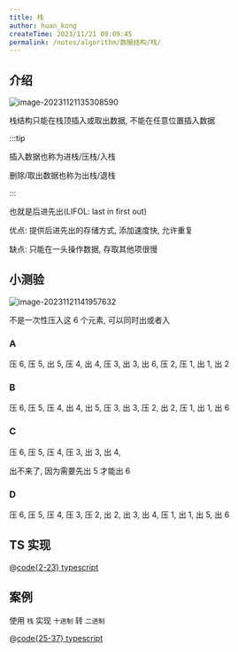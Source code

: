 ```yaml
---
title: 栈
author: huan_kong
createTime: 2023/11/21 09:09:45
permalink: /notes/algorithm/数据结构/栈/
---
```


## 介绍

![image-20231121135308590](https://img.huankong.top/i/2023/11/21/655c45ce5e344.png)

栈结构只能在栈顶插入或取出数据, 不能在任意位置插入数据

:::tip

插入数据也称为进栈/压栈/入栈

删除/取出数据也称为出栈/退栈

:::

也就是后进先出(LIFOL: last in first out)

优点: 提供后进先出的存储方式, 添加速度快, 允许重复

缺点: 只能在一头操作数据, 存取其他项很慢

## 小测验

![image-20231121141957632](https://img.huankong.top/i/2023/11/21/655c4ce727a79.png)

不是一次性压入这 6 个元素, 可以同时出或者入

### A

压 6, 压 5, 出 5, 压 4, 出 4, 压 3, 出 3, 出 6, 压 2, 压 1, 出 1, 出 2

### B

压 6, 压 5, 压 4, 出 4, 出 5, 压 3, 出 3, 压 2, 出 2, 压 1, 出 1, 出 6

### C

压 6, 压 5, 压 4, 压 3, 出 3, 出 4,

出不来了, 因为需要先出 5 才能出 6

### D

压 6, 压 5, 压 4, 压 3, 压 2, 出 2, 出 3, 出 4, 压 1, 出 1, 出 5, 出 6

## TS 实现

@[code{2-23} typescript](./code/栈.ts)

## 案例

使用 `栈` 实现 `十进制` 转 `二进制`

@[code{25-37} typescript](./code/栈.ts)
